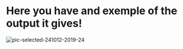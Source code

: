 # Here you have and exemple of the output it gives!
![pic-selected-241012-2019-24](https://github.com/user-attachments/assets/45e330e6-bf9a-4e8b-86c4-cc200c82e6c6)
